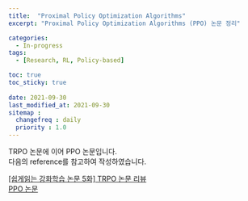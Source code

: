 ```yaml
---
title:  "Proximal Policy Optimization Algorithms"
excerpt: "Proximal Policy Optimization Algorithms (PPO) 논문 정리"

categories:
  - In-progress
tags:
  - [Research, RL, Policy-based]

toc: true
toc_sticky: true
 
date: 2021-09-30
last_modified_at: 2021-09-30
sitemap :
  changefreq : daily
  priority : 1.0
---
```


TRPO 논문에 이어 PPO 논문입니다.    
다음의 reference를 참고하여 작성하였습니다.

[[쉽게읽는 강화학습 논문 5화] TRPO 논문 리뷰](https://www.youtube.com/watch?v=XBO4oPChMfI&t=3268s)    
[PPO 논문](https://arxiv.org/abs/1707.06347)






